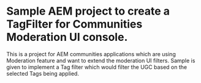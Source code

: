 # Sample AEM project to create a TagFilter for Communities Moderation UI console.

This is a project for AEM communities applications which are using Moderation feature and want to extend the moderation UI filters. Sample is given to implement a Tag filter which would filter the UGC based on the selected Tags being applied.

